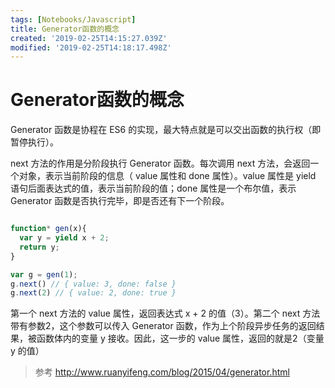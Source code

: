 ```yaml
---
tags: [Notebooks/Javascript]
title: Generator函数的概念
created: '2019-02-25T14:15:27.039Z'
modified: '2019-02-25T14:18:17.498Z'
---
```


# Generator函数的概念

Generator 函数是协程在 ES6 的实现，最大特点就是可以交出函数的执行权（即暂停执行）。

next 方法的作用是分阶段执行 Generator 函数。每次调用 next 方法，会返回一个对象，表示当前阶段的信息（ value 属性和 done 属性）。value 属性是 yield 语句后面表达式的值，表示当前阶段的值；done 属性是一个布尔值，表示 Generator 函数是否执行完毕，即是否还有下一个阶段。


```javascript

function* gen(x){
  var y = yield x + 2;
  return y;
}

var g = gen(1);
g.next() // { value: 3, done: false }
g.next(2) // { value: 2, done: true }

```

第一个 next 方法的 value 属性，返回表达式 x + 2 的值（3）。第二个 next 方法带有参数2，这个参数可以传入 Generator 函数，作为上个阶段异步任务的返回结果，被函数体内的变量 y 接收。因此，这一步的 value 属性，返回的就是2（变量 y 的值）






> 参考 http://www.ruanyifeng.com/blog/2015/04/generator.html
